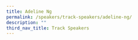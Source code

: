 ```yaml
---
title: Adeline Ng
permalink: /speakers/track-speakers/adeline-ng/
description: ""
third_nav_title: Track Speakers
---
```

